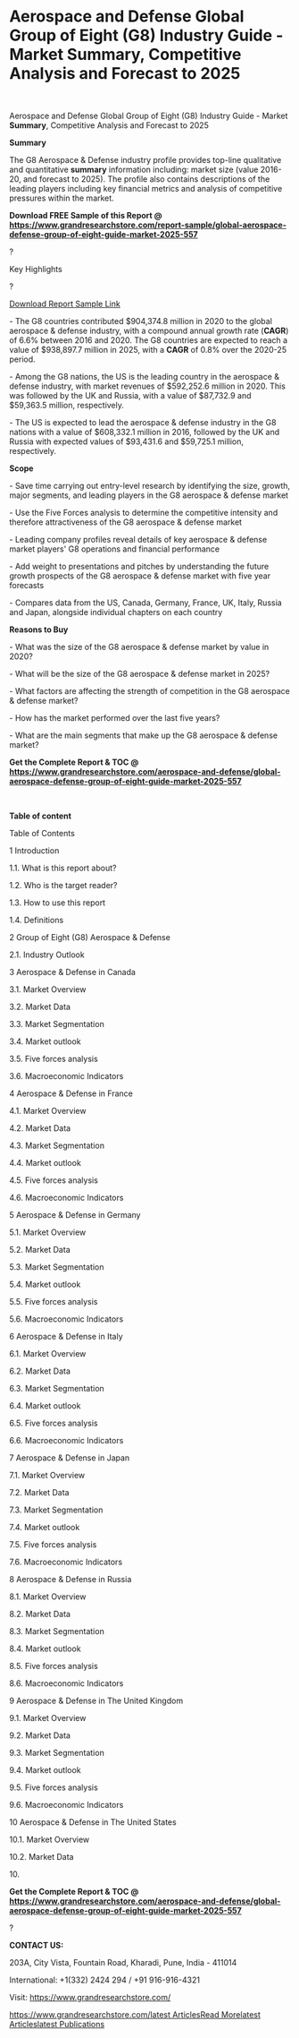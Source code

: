 <h1>Aerospace and Defense Global Group of Eight (G8) Industry Guide - Market Summary, Competitive Analysis and Forecast to 2025</h1><br/><p>Aerospace and Defense Global Group of Eight (G8) Industry Guide - Market <strong>Summary</strong>, Competitive Analysis and Forecast to 2025</p>
 
 
 
 <p><strong>Summary</strong></p>
 
 
 
 <p>The G8 Aerospace & Defense industry profile provides top-line qualitative and quantitative <strong>summary</strong> information including: market size (value 2016-20, and forecast to 2025). The profile also contains descriptions of the leading players including key financial metrics and analysis of competitive pressures within the market.</p>
 
 
 
 <div><b>Download FREE Sample of this Report @ <a href="https://www.grandresearchstore.com/report-sample/global-aerospace-defense-group-of-eight-guide-market-2025-557">https://www.grandresearchstore.com/report-sample/global-aerospace-defense-group-of-eight-guide-market-2025-557</a></b></div>
 
 
 
 <p>? </p>
 
 
 
 <p>Key Highlights</p>
 
 
 
 <p>? </p>
 
 
 
 <p><a href="https://www.grandresearchstore.com/mr-admin/report-sample/global-aerospace-defense-group-of-eight-guide-market-2025-557">Download Report Sample Link</a></p>
 
 
 
 <p>- The G8 countries contributed $904,374.8 million in 2020 to the global aerospace & defense industry, with a compound annual growth rate (<strong>CAGR</strong>) of 6.6% between 2016 and 2020. The G8 countries are expected to reach a value of $938,897.7 million in 2025, with a <strong>CAGR</strong> of 0.8% over the 2020-25 period.</p>
 
 
 
 <p>- Among the G8 nations, the US is the leading country in the aerospace & defense industry, with market revenues of $592,252.6 million in 2020. This was followed by the UK and Russia, with a value of $87,732.9 and $59,363.5 million, respectively.</p>
 
 
 
 <p>- The US is expected to lead the aerospace & defense industry in the G8 nations with a value of $608,332.1 million in 2016, followed by the UK and Russia with expected values of $93,431.6 and $59,725.1 million, respectively.</p>
 
 
 
 <p><strong>Scope</strong></p>
 
 
 
 <p>- Save time carrying out entry-level research by identifying the size, growth, major segments, and leading players in the G8 aerospace & defense market</p>
 
 
 
 <p>- Use the Five Forces analysis to determine the competitive intensity and therefore attractiveness of the G8 aerospace & defense market</p>
 
 
 
 <p>- Leading company profiles reveal details of key aerospace & defense market players&#39; G8 operations and financial performance</p>
 
 
 
 <p>- Add weight to presentations and pitches by understanding the future growth prospects of the G8 aerospace & defense market with five year forecasts</p>
 
 
 
 <p>- Compares data from the US, Canada, Germany, France, UK, Italy, Russia and Japan, alongside individual chapters on each country</p>
 
 
 
 <p><strong>Reasons to Buy</strong></p>
 
 
 
 <p>- What was the size of the G8 aerospace & defense market by value in 2020?</p>
 
 
 
 <p>- What will be the size of the G8 aerospace & defense market in 2025?</p>
 
 
 
 <p>- What factors are affecting the strength of competition in the G8 aerospace & defense market?</p>
 
 
 
 <p>- How has the market performed over the last five years?</p>
 
 
 
 <p>- What are the main segments that make up the G8 aerospace & defense market?</p>
 
 
 
 <div><b>Get the Complete Report & TOC @ <a href="https://www.grandresearchstore.com/aerospace-and-defense/global-aerospace-defense-group-of-eight-guide-market-2025-557">https://www.grandresearchstore.com/aerospace-and-defense/global-aerospace-defense-group-of-eight-guide-market-2025-557</a></b></div>
 
 
 
 <p><br />
 
 <b>Table of content</b></p>
 
 
 
 <p>Table of Contents<br />
 
 1 Introduction<br />
 
 1.1. What is this report about?<br />
 
 1.2. Who is the target reader?<br />
 
 1.3. How to use this report<br />
 
 1.4. Definitions<br />
 
 2 Group of Eight (G8) Aerospace & Defense<br />
 
 2.1. Industry Outlook<br />
 
 3 Aerospace & Defense in Canada<br />
 
 3.1. Market Overview<br />
 
 3.2. Market Data<br />
 
 3.3. Market Segmentation<br />
 
 3.4. Market outlook<br />
 
 3.5. Five forces analysis<br />
 
 3.6. Macroeconomic Indicators<br />
 
 4 Aerospace & Defense in France<br />
 
 4.1. Market Overview<br />
 
 4.2. Market Data<br />
 
 4.3. Market Segmentation<br />
 
 4.4. Market outlook<br />
 
 4.5. Five forces analysis<br />
 
 4.6. Macroeconomic Indicators<br />
 
 5 Aerospace & Defense in Germany<br />
 
 5.1. Market Overview<br />
 
 5.2. Market Data<br />
 
 5.3. Market Segmentation<br />
 
 5.4. Market outlook<br />
 
 5.5. Five forces analysis<br />
 
 5.6. Macroeconomic Indicators<br />
 
 6 Aerospace & Defense in Italy<br />
 
 6.1. Market Overview<br />
 
 6.2. Market Data<br />
 
 6.3. Market Segmentation<br />
 
 6.4. Market outlook<br />
 
 6.5. Five forces analysis<br />
 
 6.6. Macroeconomic Indicators<br />
 
 7 Aerospace & Defense in Japan<br />
 
 7.1. Market Overview<br />
 
 7.2. Market Data<br />
 
 7.3. Market Segmentation<br />
 
 7.4. Market outlook<br />
 
 7.5. Five forces analysis<br />
 
 7.6. Macroeconomic Indicators<br />
 
 8 Aerospace & Defense in Russia<br />
 
 8.1. Market Overview<br />
 
 8.2. Market Data<br />
 
 8.3. Market Segmentation<br />
 
 8.4. Market outlook<br />
 
 8.5. Five forces analysis<br />
 
 8.6. Macroeconomic Indicators<br />
 
 9 Aerospace & Defense in The United Kingdom<br />
 
 9.1. Market Overview<br />
 
 9.2. Market Data<br />
 
 9.3. Market Segmentation<br />
 
 9.4. Market outlook<br />
 
 9.5. Five forces analysis<br />
 
 9.6. Macroeconomic Indicators<br />
 
 10 Aerospace & Defense in The United States<br />
 
 10.1. Market Overview<br />
 
 10.2. Market Data<br />
 
 10.</p>
 
 
 
 <div><b>Get the Complete Report & TOC @ <a href="https://www.grandresearchstore.com/aerospace-and-defense/global-aerospace-defense-group-of-eight-guide-market-2025-557">https://www.grandresearchstore.com/aerospace-and-defense/global-aerospace-defense-group-of-eight-guide-market-2025-557</a></b></div>
 
 
 
 <p>? </p>
 
 
 
 <p><b>CONTACT US:</b><br />
 
 203A, City Vista, Fountain Road, Kharadi, Pune, India - 411014<br />
 
 International: +1(332) 2424 294 / +91 916-916-4321<br />
 
 Visit: <a href="https://www.grandresearchstore.com/">https://www.grandresearchstore.com/</a><br />
 
 <a href="https://gyeongbokgung.com">https://www.grandresearchstore.com/</a><a href="https://hallyeomaritime.com">latest Articles</a><a href="https://jingwansa.com">Read More</a><a href="https://nguoiviet.jp/">latest Articles</a><a href="https://www.intelmarketresearch.com/">latest Publications</a></p>
